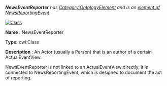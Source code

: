 ___NewsEventReporter__ 
 has
 [Category:OntologyElement](../../Category/OntologyElement "Category:OntologyElement") 
 and is an
 [element of](../../Property/ElementOf "Property:ElementOf") 
[NewsReportingEvent](../../Submissions/NewsReportingEvent "Submissions:NewsReportingEvent")_




  





[![Class](../../images/thumb/2/27/Class.gif/45px-Class.gif)](../../Image/Class.gif "Class")


__Name__ 
 : NewsEventReporter
 



__Type:__ 
 owl:Class
 



__Description__ 
 : An Actor (usually a Person) that is an author of a certain ActualEventView.
 



 NewsEventReporter is not linked to an ActualEventView directly, it is connected to NewsReportingEvent, which is designed to document the act of reporting.